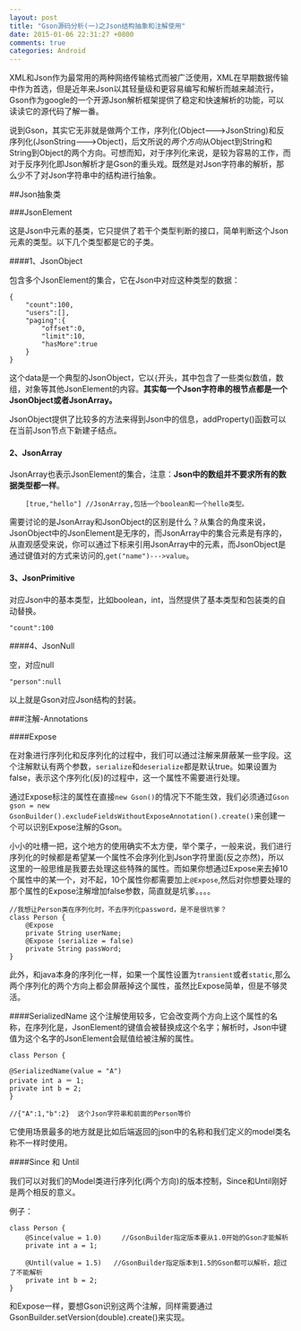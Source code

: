 ```yaml
---
layout: post
title: "Gson源码分析(一)之Json结构抽象和注解使用"
date: 2015-01-06 22:31:27 +0800
comments: true
categories: Android
---
```

XML和Json作为最常用的两种网络传输格式而被广泛使用，XML在早期数据传输中作为首选，但是近年来Json以其轻量级和更容易编写和解析而越来越流行，Gson作为google的一个开源Json解析框架提供了稳定和快速解析的功能，可以读读它的源代码了解一番。
<!--more-->

说到Gson，其实它无非就是做两个工作，序列化(Object--->JsonString)和反序列化(JsonString--->Object)，后文所说的*两个方向*从Object到String和String到Object的两个方向。可想而知，对于序列化来说，是较为容易的工作，而对于反序列化即Json解析才是Gson的重头戏。既然是对Json字符串的解析，那么少不了对Json字符串中的结构进行抽象。

##Json抽象类

###JsonElement

这是Json中元素的基类，它只提供了若干个类型判断的接口，简单判断这个Json元素的类型。以下几个类型都是它的子类。

####1、JsonObject

包含多个JsonElement的集合，它在Json中对应这种类型的数据：

	{
		"count":100,
		"users":[],
		"paging":{
			"offset":0,
			"limit":10,
			"hasMore":true
		}
	}
	
这个data是一个典型的JsonObject，它以`{`开头，其中包含了一些类似数值，数组，对象等其他JsonElement的内容。**其实每一个Json字符串的根节点都是一个JsonObject或者JsonArray。**

JsonObject提供了比较多的方法来得到Json中的信息，addProperty()函数可以在当前Json节点下新建子结点。

#### 2、JsonArray

JsonArray也表示JsonElement的集合，注意：**Json中的数组并不要求所有的数据类型都一样**。

		[true,"hello"] //JsonArray,包括一个boolean和一个hello类型。
		
需要讨论的是JsonArray和JsonObject的区别是什么？从集合的角度来说，JsonObject中的JsonElement是无序的，而JsonArray中的集合元素是有序的，从直观感受来说，你可以通过下标来引用JsonArray中的元素，而JsonObject是通过键值对的方式来访问的,`get("name")--->value`。

#### 3、JsonPrimitive

对应Json中的基本类型，比如boolean，int，当然提供了基本类型和包装类的自动替换。

	"count":100

####4、JsonNull

空，对应null

	"person":null

以上就是Gson对应Json结构的封装。

###注解-Annotations

####Expose

在对象进行序列化和反序列化的过程中，我们可以通过注解来屏蔽某一些字段。这个注解默认有两个参数，`serialize`和`deserialize`都是默认true。如果设置为false，表示这个序列化(反)的过程中，这一个属性不需要进行处理。

通过Expose标注的属性在直接`new Gson()`的情况下不能生效，我们必须通过`Gson gson = new GsonBuilder().excludeFieldsWithoutExposeAnnotation().create()`来创建一个可以识别Expose注解的Gson。

小小的吐槽一把，这个地方的使用确实不太方便，举个栗子，一般来说，我们进行序列化的时候都是希望某一个属性不会序列化到Json字符里面(反之亦然)，所以这里的一般思维是我要去处理这些特殊的属性。而如果你想通过Expose来去掉10个属性中的某一个，对不起，10个属性你都需要加上`@Expose`,然后对你想要处理的那个属性的Expose注解增加false参数，简直就是坑爹。。。。

	//我想让Person类在序列化时，不去序列化password，是不是很坑爹？
	class Person {
		@Expose
		private String userName;
		@Expose (serialize = false)
		private String passWord;
	}

此外，和java本身的序列化一样，如果一个属性设置为`transient`或者`static`,那么两个序列化的两个方向上都会屏蔽掉这个属性，虽然比Expose简单，但是不够灵活。

####SerializedName
这个注解使用较多，它会改变两个方向上这个属性的名称，在序列化是，JsonElement的键值会被替换成这个名字；解析时，Json中键值为这个名字的JsonElement会赋值给被注解的属性。

	class Person {

    @SerializedName(value = "A")
    private int a ＝ 1;
    private int b = 2;
    }
    
    //{"A":1,"b":2}  这个Json字符串和前面的Person等价
它使用场景最多的地方就是比如后端返回的json中的名称和我们定义的model类名称不一样时使用。

####Since 和 Until

我们可以对我们的Model类进行序列化(两个方向)的版本控制，Since和Until刚好是两个相反的意义。

例子：

	class Person {
		@Since(value = 1.0)		//GsonBuilder指定版本要从1.0开始的Gson才能解析
		private int a = 1;
		
		@Until(value = 1.5)   //GsonBuilder指定版本到1.5的Gson都可以解析，超过了不能解析
		private int b = 2;
	}
	
和Expose一样，要想Gson识别这两个注解，同样需要通过GsonBuilder.setVersion(double).create()来实现。


